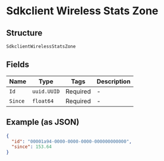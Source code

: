 
# Sdkclient Wireless Stats Zone

## Structure

`SdkclientWirelessStatsZone`

## Fields

| Name | Type | Tags | Description |
|  --- | --- | --- | --- |
| `Id` | `uuid.UUID` | Required | - |
| `Since` | `float64` | Required | - |

## Example (as JSON)

```json
{
  "id": "00001a94-0000-0000-0000-000000000000",
  "since": 153.64
}
```

